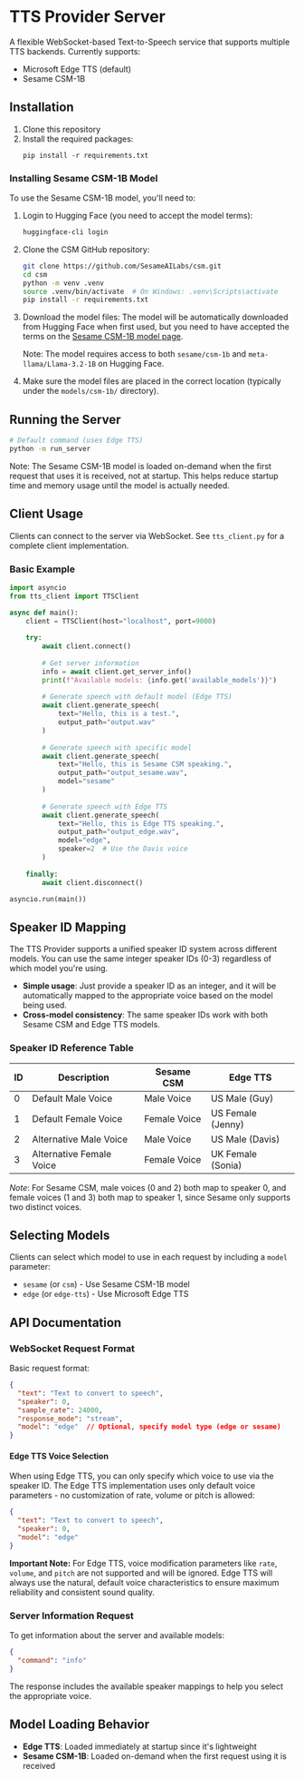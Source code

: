# TTS Provider Server

A flexible WebSocket-based Text-to-Speech service that supports multiple TTS backends. Currently supports:

- Microsoft Edge TTS (default)
- Sesame CSM-1B

## Installation

1. Clone this repository
2. Install the required packages:
   ```
   pip install -r requirements.txt
   ```

### Installing Sesame CSM-1B Model

To use the Sesame CSM-1B model, you'll need to:

1. Login to Hugging Face (you need to accept the model terms):
   ```bash
   huggingface-cli login
   ```

2. Clone the CSM GitHub repository:
   ```bash
   git clone https://github.com/SesameAILabs/csm.git
   cd csm
   python -m venv .venv
   source .venv/bin/activate  # On Windows: .venv\Scripts\activate
   pip install -r requirements.txt
   ```

3. Download the model files:
   The model will be automatically downloaded from Hugging Face when first used, but you need to have accepted the terms on the [Sesame CSM-1B model page](https://huggingface.co/sesame/csm-1b).

   Note: The model requires access to both `sesame/csm-1b` and `meta-llama/Llama-3.2-1B` on Hugging Face.

4. Make sure the model files are placed in the correct location (typically under the `models/csm-1b/` directory).

## Running the Server

```bash
# Default command (uses Edge TTS)
python -m run_server
```

Note: The Sesame CSM-1B model is loaded on-demand when the first request that uses it is received, not at startup. This helps reduce startup time and memory usage until the model is actually needed.

## Client Usage

Clients can connect to the server via WebSocket. See `tts_client.py` for a complete client implementation.

### Basic Example

```python
import asyncio
from tts_client import TTSClient

async def main():
    client = TTSClient(host="localhost", port=9000)
    
    try:
        await client.connect()
        
        # Get server information
        info = await client.get_server_info()
        print(f"Available models: {info.get('available_models')}")
        
        # Generate speech with default model (Edge TTS)
        await client.generate_speech(
            text="Hello, this is a test.",
            output_path="output.wav"
        )
        
        # Generate speech with specific model
        await client.generate_speech(
            text="Hello, this is Sesame CSM speaking.",
            output_path="output_sesame.wav",
            model="sesame"
        )
        
        # Generate speech with Edge TTS
        await client.generate_speech(
            text="Hello, this is Edge TTS speaking.",
            output_path="output_edge.wav",
            model="edge",
            speaker=2  # Use the Davis voice
        )
        
    finally:
        await client.disconnect()

asyncio.run(main())
```

## Speaker ID Mapping

The TTS Provider supports a unified speaker ID system across different models. You can use the same integer speaker IDs (0-3) regardless of which model you're using.

- **Simple usage**: Just provide a speaker ID as an integer, and it will be automatically mapped to the appropriate voice based on the model being used.
- **Cross-model consistency**: The same speaker IDs work with both Sesame CSM and Edge TTS models.

### Speaker ID Reference Table

| ID | Description | Sesame CSM | Edge TTS |
|----|-------------|------------|----------|
| 0 | Default Male Voice | Male Voice | US Male (Guy) |
| 1 | Default Female Voice | Female Voice | US Female (Jenny) |
| 2 | Alternative Male Voice | Male Voice | US Male (Davis) |
| 3 | Alternative Female Voice | Female Voice | UK Female (Sonia) |

*Note*: For Sesame CSM, male voices (0 and 2) both map to speaker 0, and female voices (1 and 3) both map to speaker 1, since Sesame only supports two distinct voices.

## Selecting Models

Clients can select which model to use in each request by including a `model` parameter:

- `sesame` (or `csm`) - Use Sesame CSM-1B model
- `edge` (or `edge-tts`) - Use Microsoft Edge TTS

## API Documentation

### WebSocket Request Format

Basic request format:

```json
{
  "text": "Text to convert to speech",
  "speaker": 0,  
  "sample_rate": 24000,
  "response_mode": "stream",
  "model": "edge"  // Optional, specify model type (edge or sesame)
}
```

#### Edge TTS Voice Selection

When using Edge TTS, you can only specify which voice to use via the speaker ID. The Edge TTS implementation uses only default voice parameters - no customization of rate, volume or pitch is allowed:

```json
{
  "text": "Text to convert to speech",
  "speaker": 0,
  "model": "edge"
}
```

**Important Note:** For Edge TTS, voice modification parameters like `rate`, `volume`, and `pitch` are not supported and will be ignored. Edge TTS will always use the natural, default voice characteristics to ensure maximum reliability and consistent sound quality.

### Server Information Request

To get information about the server and available models:

```json
{
  "command": "info"
}
```

The response includes the available speaker mappings to help you select the appropriate voice.

## Model Loading Behavior

- **Edge TTS**: Loaded immediately at startup since it's lightweight
- **Sesame CSM-1B**: Loaded on-demand when the first request using it is received
